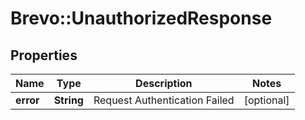 # Brevo::UnauthorizedResponse

## Properties
Name | Type | Description | Notes
------------ | ------------- | ------------- | -------------
**error** | **String** | Request Authentication Failed | [optional] 


